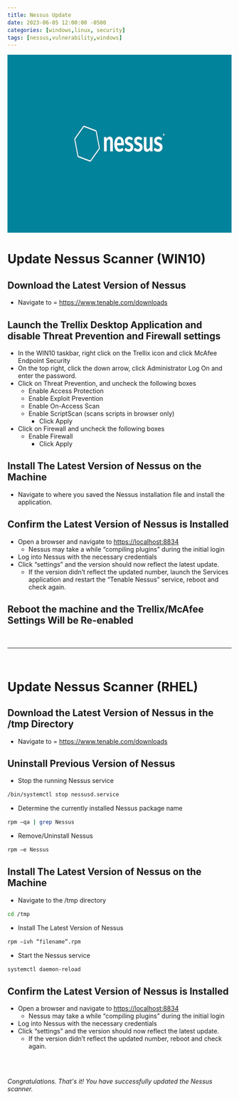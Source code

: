 ```yaml
---
title: Nessus Update
date: 2023-06-05 12:00:00 -0500
categories: [windows,linux, security]
tags: [nessus,vulnerability,windows]
---
```


<img src="/assets/img/posts/nessus-update/nessus-update.jpg" alt="Nessus Update" style="height:400px; width:600px;" />

# Update Nessus Scanner (WIN10)

## Download the Latest Version of Nessus
* Navigate to = <https://www.tenable.com/downloads> 

## Launch the Trellix Desktop Application and disable Threat Prevention and Firewall settings 
* In the WIN10 taskbar, right click on the Trellix icon and click McAfee Endpoint Security
* On the top right, click the down arrow, click Administrator Log On and enter the password.
* Click on Threat Prevention, and uncheck the following boxes
  * Enable Access Protection
  * Enable Exploit Prevention
  * Enable On-Access Scan
  * Enable ScriptScan (scans scripts in browser only)	
    * Click Apply
* Click on Firewall and uncheck the following boxes
  * Enable Firewall
    * Click Apply

## Install The Latest Version of Nessus on the Machine
* Navigate to where you saved the Nessus installation file and install the application.

## Confirm the Latest Version of Nessus is Installed
* Open a browser and navigate to <https://localhost:8834>
  * Nessus may take a while “compiling plugins” during the initial login
* Log into Nessus with the necessary credentials
* Click “settings” and the version should now reflect the latest update.
  * If the version didn’t reflect the updated number, launch the Services application and restart the “Tenable Nessus” service, reboot and check again.

## Reboot the machine and the Trellix/McAfee Settings Will be Re-enabled

<br>

***

<br>

# Update Nessus Scanner (RHEL)


## Download the Latest Version of Nessus in the /tmp Directory
* Navigate to = <https://www.tenable.com/downloads> 

## Uninstall Previous Version of Nessus 
* Stop the running Nessus service

```bash
/bin/systemctl stop nessusd.service
```

* Determine the currently installed Nessus package name

```bash
rpm –qa | grep Nessus
```

* Remove/Uninstall Nessus

```bash
rpm –e Nessus
```

## Install The Latest Version of Nessus on the Machine

* Navigate to the /tmp directory

```bash
cd /tmp
```
* Install The Latest Version of Nessus

```bash
rpm –ivh “filename”.rpm
```

* Start the Nessus service

```bash
systemctl daemon-reload
```

## Confirm the Latest Version of Nessus is Installed
* Open a browser and navigate to <https://localhost:8834>
  * Nessus may take a while “compiling plugins” during the initial login
* Log into Nessus with the necessary credentials
* Click “settings” and the version should now reflect the latest update.
  * If the version didn’t reflect the updated number, reboot and check again.

<br>
<br>

  _Congratulations. That's it! You have successfully updated the Nessus scanner._